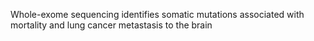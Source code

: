 Whole-exome sequencing identifies somatic mutations associated with mortality and lung cancer metastasis to the brain
